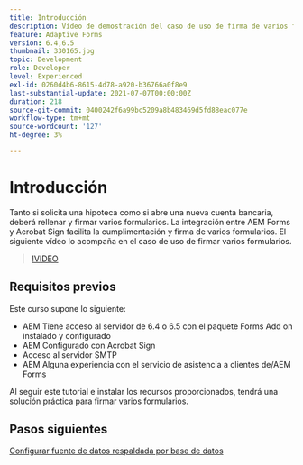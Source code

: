 ```yaml
---
title: Introducción
description: Vídeo de demostración del caso de uso de firma de varios formularios
feature: Adaptive Forms
version: 6.4,6.5
thumbnail: 330165.jpg
topic: Development
role: Developer
level: Experienced
exl-id: 0260d4b6-8615-4d78-a920-b36766a0f8e9
last-substantial-update: 2021-07-07T00:00:00Z
duration: 218
source-git-commit: 0400242f6a99bc5209a8b483469d5fd88eac077e
workflow-type: tm+mt
source-wordcount: '127'
ht-degree: 3%

---
```


# Introducción

Tanto si solicita una hipoteca como si abre una nueva cuenta bancaria, deberá rellenar y firmar varios formularios. La integración entre AEM Forms y Acrobat Sign facilita la cumplimentación y firma de varios formularios.
El siguiente vídeo lo acompaña en el caso de uso de firmar varios formularios.

>[!VIDEO](https://video.tv.adobe.com/v/330165?quality=12&learn=on)

## Requisitos previos

Este curso supone lo siguiente:

* AEM Tiene acceso al servidor de 6.4 o 6.5 con el paquete Forms Add on instalado y configurado
* AEM Configurado con Acrobat Sign
* Acceso al servidor SMTP
* AEM Alguna experiencia con el servicio de asistencia a clientes de/AEM Forms

Al seguir este tutorial e instalar los recursos proporcionados, tendrá una solución práctica para firmar varios formularios.

## Pasos siguientes

[Configurar fuente de datos respaldada por base de datos](./configure-data-source.md)
